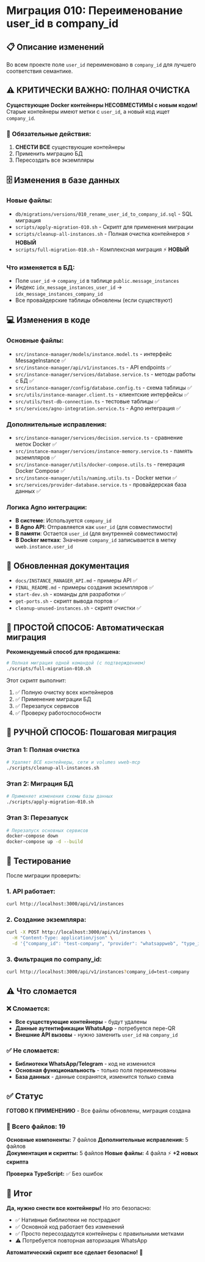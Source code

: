 # Миграция 010: Переименование user_id в company_id

## 📋 Описание изменений

Во всем проекте поле `user_id` переименовано в `company_id` для лучшего соответствия семантике.

## ⚠️ КРИТИЧЕСКИ ВАЖНО: ПОЛНАЯ ОЧИСТКА

**Существующие Docker контейнеры НЕСОВМЕСТИМЫ с новым кодом!**  
Старые контейнеры имеют метки с `user_id`, а новый код ищет `company_id`.

### 🚨 Обязательные действия:

1. **СНЕСТИ ВСЕ** существующие контейнеры
2. Применить миграцию БД 
3. Пересоздать все экземпляры

## 🗄️ Изменения в базе данных

### Новые файлы:
- `db/migrations/versions/010_rename_user_id_to_company_id.sql` - SQL миграция
- `scripts/apply-migration-010.sh` - Скрипт для применения миграции
- `scripts/cleanup-all-instances.sh` - Полная очистка контейнеров ⚡ **НОВЫЙ**
- `scripts/full-migration-010.sh` - Комплексная миграция ⚡ **НОВЫЙ**

### Что изменяется в БД:
- Поле `user_id` → `company_id` в таблице `public.message_instances`
- Индекс `idx_message_instances_user_id` → `idx_message_instances_company_id`
- Все провайдерские таблицы обновлены (если существуют)

## 💻 Изменения в коде

### Основные файлы:
- `src/instance-manager/models/instance.model.ts` - интерфейс MessageInstance ✅
- `src/instance-manager/api/v1/instances.ts` - API endpoints ✅
- `src/instance-manager/services/database.service.ts` - методы работы с БД ✅
- `src/instance-manager/config/database.config.ts` - схема таблицы ✅
- `src/utils/instance-manager.client.ts` - клиентские интерфейсы ✅
- `src/utils/test-db-connection.ts` - тестовые таблицы ✅
- `src/services/agno-integration.service.ts` - Agno интеграция ✅

### Дополнительные исправления:
- `src/instance-manager/services/decision.service.ts` - сравнение меток Docker ✅
- `src/instance-manager/services/instance-memory.service.ts` - память экземпляров ✅
- `src/instance-manager/utils/docker-compose.utils.ts` - генерация Docker Compose ✅
- `src/instance-manager/utils/naming.utils.ts` - Docker метки ✅
- `src/services/provider-database.service.ts` - провайдерская база данных ✅

### Логика Agno интеграции:
- **В системе**: Используется `company_id`
- **В Agno API**: Отправляется как `user_id` (для совместимости)
- **В памяти**: Остается `user_id` (для внутренней совместимости)
- **В Docker метках**: Значение `company_id` записывается в метку `wweb.instance.user_id`

## 📖 Обновленная документация

- `docs/INSTANCE_MANAGER_API.md` - примеры API ✅
- `FINAL_README.md` - примеры создания экземпляров ✅
- `start-dev.sh` - команды для разработки ✅
- `get-ports.sh` - скрипт вывода портов ✅
- `cleanup-unused-instances.sh` - скрипт очистки ✅

## 🚀 ПРОСТОЙ СПОСОБ: Автоматическая миграция

**Рекомендуемый способ для продакшена:**

```bash
# Полная миграция одной командой (с подтверждением)
./scripts/full-migration-010.sh
```

Этот скрипт выполнит:
1. ✅ Полную очистку всех контейнеров  
2. ✅ Применение миграции БД
3. ✅ Перезапуск сервисов
4. ✅ Проверку работоспособности

## 🔧 РУЧНОЙ СПОСОБ: Пошаговая миграция

### Этап 1: Полная очистка
```bash
# Удаляет ВСЕ контейнеры, сети и volumes wweb-mcp
./scripts/cleanup-all-instances.sh
```

### Этап 2: Миграция БД
```bash
# Применяет изменения схемы базы данных
./scripts/apply-migration-010.sh  
```

### Этап 3: Перезапуск
```bash
# Перезапуск основных сервисов
docker-compose down
docker-compose up -d --build
```

## 🧪 Тестирование

После миграции проверить:

### 1. API работает:
```bash
curl http://localhost:3000/api/v1/instances
```

### 2. Создание экземпляра:
```bash
curl -X POST http://localhost:3000/api/v1/instances \
  -H "Content-Type: application/json" \
  -d '{"company_id": "test-company", "provider": "whatsappweb", "type_instance": ["api"]}'
```

### 3. Фильтрация по company_id:
```bash
curl http://localhost:3000/api/v1/instances?company_id=test-company
```

## ⚠️ Что сломается

### ❌ Сломается:
- **Все существующие контейнеры** - будут удалены
- **Данные аутентификации WhatsApp** - потребуется пере-QR
- **Внешние API вызовы** - нужно заменить `user_id` на `company_id`

### ✅ Не сломается:
- **Библиотеки WhatsApp/Telegram** - код не изменился
- **Основная функциональность** - только поля переименованы
- **База данных** - данные сохранятся, изменится только схема

## ✅ Статус

**ГОТОВО К ПРИМЕНЕНИЮ** - Все файлы обновлены, миграция создана

### 🔧 Всего файлов: 19

**Основные компоненты:** 7 файлов
**Дополнительные исправления:** 5 файлов  
**Документация и скрипты:** 5 файлов
**Новые файлы:** 4 файла ⚡ **+2 новых скрипта**

**Проверка TypeScript:** ✅ Без ошибок

## 🎯 Итог

**Да, нужно снести все контейнеры!** Но это безопасно:
- ✅ Нативные библиотеки не пострадают  
- ✅ Основной код работает без изменений
- ✅ Просто пересоздадутся контейнеры с правильными метками
- ⚠️ Потребуется повторная авторизация WhatsApp

**Автоматический скрипт все сделает безопасно!** 🚀 